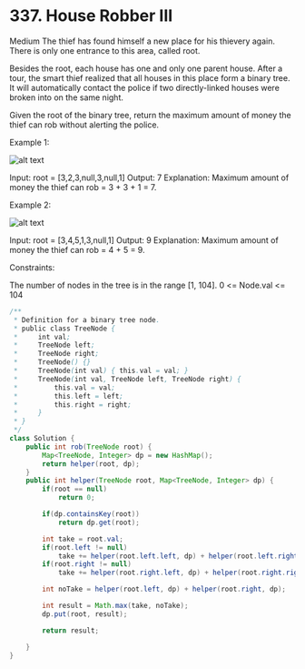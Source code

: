 # 337. House Robber III

Medium
The thief has found himself a new place for his thievery again. There is only one entrance to this area, called root.

Besides the root, each house has one and only one parent house. After a tour, the smart thief realized that all houses in this place form a binary tree. It will automatically contact the police if two directly-linked houses were broken into on the same night.

Given the root of the binary tree, return the maximum amount of money the thief can rob without alerting the police.

Example 1:

![alt text](https://assets.leetcode.com/uploads/2021/03/10/rob1-tree.jpg)

Input: root = [3,2,3,null,3,null,1]
Output: 7
Explanation: Maximum amount of money the thief can rob = 3 + 3 + 1 = 7.

Example 2:

![alt text](https://assets.leetcode.com/uploads/2021/03/10/rob2-tree.jpg)

Input: root = [3,4,5,1,3,null,1]
Output: 9
Explanation: Maximum amount of money the thief can rob = 4 + 5 = 9.

Constraints:

The number of nodes in the tree is in the range [1, 104].
0 <= Node.val <= 104

```java
/**
 * Definition for a binary tree node.
 * public class TreeNode {
 *     int val;
 *     TreeNode left;
 *     TreeNode right;
 *     TreeNode() {}
 *     TreeNode(int val) { this.val = val; }
 *     TreeNode(int val, TreeNode left, TreeNode right) {
 *         this.val = val;
 *         this.left = left;
 *         this.right = right;
 *     }
 * }
 */
class Solution {
    public int rob(TreeNode root) {
        Map<TreeNode, Integer> dp = new HashMap();
        return helper(root, dp);
    }
    public int helper(TreeNode root, Map<TreeNode, Integer> dp) {
        if(root == null)
            return 0;

        if(dp.containsKey(root))
            return dp.get(root);

        int take = root.val;
        if(root.left != null)
            take += helper(root.left.left, dp) + helper(root.left.right, dp);
        if(root.right != null)
            take += helper(root.right.left, dp) + helper(root.right.right, dp);

        int noTake = helper(root.left, dp) + helper(root.right, dp);

        int result = Math.max(take, noTake);
        dp.put(root, result);

        return result;

    }
}

```
